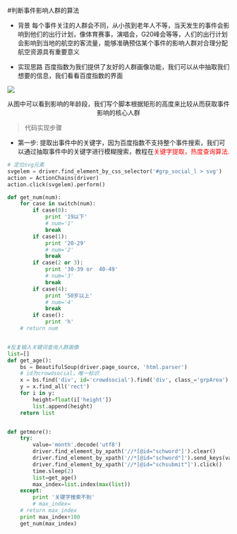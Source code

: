 #判断事件影响人群的算法
- 背景
    每个事件关注的人群会不同，从小孩到老年人不等，当天发生的事件会影响到他们的出行计划，像体育赛事，演唱会，G20峰会等等，人们的出行计划会影响到当地的航空的客流量，能够准确预估某个事件的影响人群对合理分配航空资源具有重要意义

- 实现思路
 百度指数为我们提供了友好的人群画像功能，我们可以从中抽取我们想要的信息，我们看看百度指数的界面

![](./_image/QQ截图20170616232322.jpg)    
<center>从图中可以看到影响的年龄段，我们写个脚本根据矩形的高度来比较从而获取事件影响的核心人群</center>

> 代码实现步骤
- 第一步:
提取出事件中的关键字，因为百度指数不支持整个事件搜索，我们可以通过抽取事件中的关键字进行模糊搜索，教程在<font color="red">关键字提取，热度查询算法.</font>
```python
# 定位svg元素
svgelem = driver.find_element_by_css_selector('#grp_social_l > svg')
action = ActionChains(driver)
action.click(svgelem).perform()

def get_num(num):
    for case in switch(num):
        if case(0):
            print '19以下'
            # num='1'
            break
        if case(1):
            print '20-29'
            # num='2'
            break
        if case(2 or 3):
            print '30-39 or  40-49'
            # num='3'
            break
        if case(4):
            print '50岁以上'
            # num='4'
            break
        if case():
            print 'h'
    # return num


#反复输入关键词查询人群画像
list=[]
def get_age():
    bs = BeautifulSoup(driver.page_source, 'html.parser')
    # id为crowdsocial，唯一标识
    x = bs.find('div', id='crowdsocial').find('div', class_='grpArea').find('div', id='grp_social').find('div',id='grp_social_l')
    y = x.find_all('rect')
    for i in y:
        height=float(i['height'])
        list.append(height)
    return list


def getmore():
    try:
        value='month'.decode('utf8')
        driver.find_element_by_xpath('//*[@id="schword"]').clear()
        driver.find_element_by_xpath('//*[@id="schword"]').send_keys(value)
        driver.find_element_by_xpath('//*[@id="schsubmit"]').click()
        time.sleep(2)
        list=get_age()
        max_index=list.index(max(list))
    except:
        print '关键字搜索不到'
        # max_index=
    # return max_index
    print max_index+100
    get_num(max_index)
```